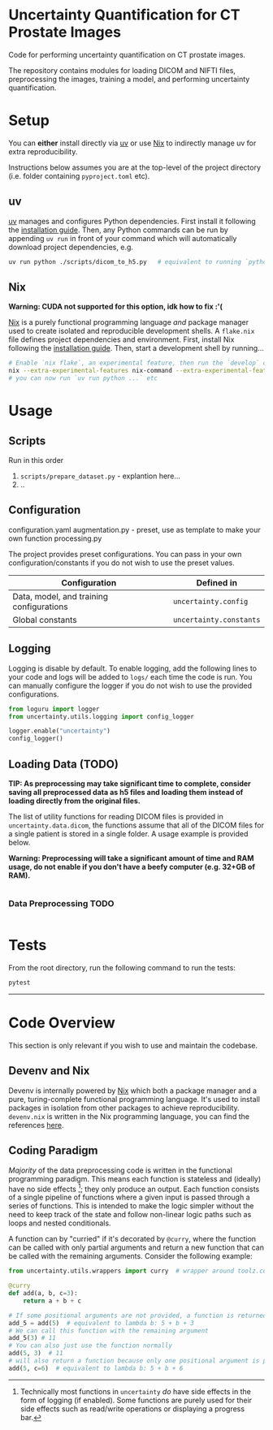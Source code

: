 # Uncertainty Quantification for CT Prostate Images

Code for performing uncertainty quantification on CT prostate images.

The repository contains modules for loading DICOM and NIFTI files, preprocessing the images, training a model, and performing uncertainty quantification.

# Setup

You can **either** install directly via [uv](https://docs.astral.sh/uv/) or use [Nix](https://nixos.org/) to indirectly manage uv for extra reproducibility.

Instructions below assumes you are at the top-level of the project directory (i.e. folder containing `pyproject.toml` etc).

## uv
[uv](https://docs.astral.sh/uv/) manages and configures Python dependencies. First install it following the [installation guide](https://docs.astral.sh/uv/getting-started/installation/). Then, any Python commands can be run by appending `uv run` in front of your command which will automatically download project dependencies, e.g.

```bash
uv run python ./scripts/dicom_to_h5.py   # equivalent to running `python /scripts/dicom_to_h5.py`
```

## Nix

**Warning: CUDA not supported for this option, idk how to fix :'(**

[Nix](https://nixos.org/) is a purely functional programming language *and* package manager used to create isolated and reproducible development shells. A `flake.nix` file defines project dependencies and environment. First, install Nix following the [installation guide](https://nixos.org/download/). Then, start a development shell by running...

```bash
# Enable `nix flake`, an experimental feature, then run the `develop` command
nix --extra-experimental-features nix-command --extra-experimental-features flakes develop
# you can now run `uv run python ...` etc
```


# Usage

## Scripts
Run in this order
1. `scripts/prepare_dataset.py` - explantion here...
2. ..

## Configuration
configuration.yaml
augmentation.py - preset, use as template to make your own function
processing.py

The project provides preset configurations. You can pass in your own configuration/constants if you do not wish to use the preset values.

| Configuration      | Defined in                  |
| ------------------ | --------------------------- |
| Data, model, and training configurations | `uncertainty.config` |
| Global constants   | `uncertainty.constants`     |

## Logging

Logging is disable by default. To enable logging, add the following lines to your code and logs will be added to `logs/` each time the code is run. You can manually configure the logger if you do not wish to use the provided configurations.

```python
from loguru import logger
from uncertainty.utils.logging import config_logger

logger.enable("uncertainty")
config_logger()
```

## Loading Data (TODO)

**TIP: As preprocessing may take significant time to complete, consider saving all preprocessed data as h5 files and loading them instead of loading directly from the original files.**

The list of utility functions for reading DICOM files is provided in `uncertainty.data.dicom`, the functions assume that all of the DICOM files for a single patient is stored in a single folder. A usage example is provided below.

**Warning: Preprocessing will take a significant amount of time and RAM usage, do not enable if you don't have a beefy computer (e.g. 32+GB of RAM).**

```python
```

### Data Preprocessing TODO

```python

```

# Tests

From the root directory, run the following command to run the tests:

```bash
pytest
```

---

# Code Overview

This section is only relevant if you wish to use and maintain the codebase.

## Devenv and Nix

Devenv is internally powered by [Nix](https://nixos.org/) which both a package manager and a pure, turing-complete functional programming language. It's used to install packages in isolation from other packages to achieve reproducibility. `devenv.nix` is written in the Nix programming language, you can find the references [here](https://devenv.sh/reference/options/).

## Coding Paradigm

_Majority_ of the data preprocessing code is written in the functional programming paradigm. This means each function is stateless and (ideally) have no side effects [^1]; they only produce an output. Each function consists of a single pipeline of functions where a given input is passed through a series of functions. This is intended to make the logic simpler without the need to keep track of the state and follow non-linear logic paths such as loops and nested conditionals.

A function can by "curried" if it's decorated by `@curry`, where the function can be called with only partial arguments and return a new function that can be called with the remaining arguments. Consider the following example:

```python
from uncertainty.utils.wrappers import curry  # wrapper around toolz.curry

@curry
def add(a, b, c=3):
    return a + b + c

# If some positional arguments are not provided, a function is returned instead
add_5 = add(5)  # equivalent to lambda b: 5 + b + 3
# We can call this function with the remaining argument
add_5(3) # 11
# You can also just use the function normally
add(5, 3)  # 11
# will also return a function because only one positional argument is provided
add(5, c=6)  # equivalent to lambda b: 5 + b + 6
```

[^1]: Technically most functions in `uncertainty` _do_ have side effects in the form of logging (if enabled). Some functions are purely used for their side effects such as read/write operations or displaying a progress bar.
